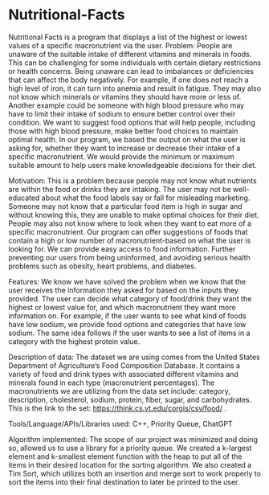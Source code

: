 # Nutritional-Facts
Nutritional Facts is a program that displays a list of the highest or lowest values of a specific macronutrient via the user.
Problem: 
	People are unaware of the suitable intake of different vitamins and minerals in foods. This can be challenging for some individuals with certain dietary restrictions or health concerns. Being unaware can lead to imbalances or deficiencies that can affect the body negatively. For example, if one does not reach a high level of iron, it can turn into anemia and result in fatigue.
 	They may also not know which minerals or vitamins they should have more or less of. Another example could be someone with high blood pressure who may have to limit their intake of sodium to ensure better control over their condition. We want to suggest food options that will help people, including those with high blood pressure, make better food choices to maintain optimal health. In our program, we based the output on what the user is asking for, whether they want to increase or decrease their intake of a specific macronutrient. We would provide the minimum or maximum suitable amount to help users make knowledgeable decisions for their diet.


Motivation: 
	This is a problem because people may not know what nutrients are within the food or drinks they are intaking. The user may not be well-educated about what the food labels say or fall for misleading marketing. Someone may not know that a particular food item is high in sugar and without knowing this, they are unable to make optimal choices for their diet.
People may also not know where to look when they want to eat more of a specific macronutrient. Our program can offer suggestions of foods that contain a high or low number of macronutrient-based on what the user is looking for. We can provide easy access to food information. Further preventing our users from being uninformed, and avoiding serious health problems such as obesity, heart problems, and diabetes.


Features:
We know we have solved the problem when we know that the user receives the information they asked for based on the inputs they provided. The user can decide what category of food/drink they want the highest or lowest value for, and which macronutrient they want more information on. For example, if the user wants to see what kind of foods have low sodium, we provide food options and categories that have low sodium. The same idea follows if the user wants to see a list of items in a category with the highest protein value.


Description of data: 
	The dataset we are using comes from the United States Department of Agriculture’s Food Composition Database. It contains a variety of food and drink types with associated different vitamins and minerals found in each type (macronutrient percentages). The macronutrients we are utilizing from the data set include: category, description, cholesterol, sodium, protein, fiber, sugar, and carbohydrates. This is the link to the set: https://think.cs.vt.edu/corgis/csv/food/ .

Tools/Language/APIs/Libraries used:
	C++, Priority Queue, ChatGPT

Algorithm implemented:
	The scope of our project was minimized and doing so, allowed us to use a library for a priority queue. We created a k-largest element and k-smallest element function with the heap to put all of the items in their desired location for the sorting algorithm. We also created a Tim Sort, which utilizes both an insertion and merge sort to work properly to sort the items into their final destination to later be printed to the user.
